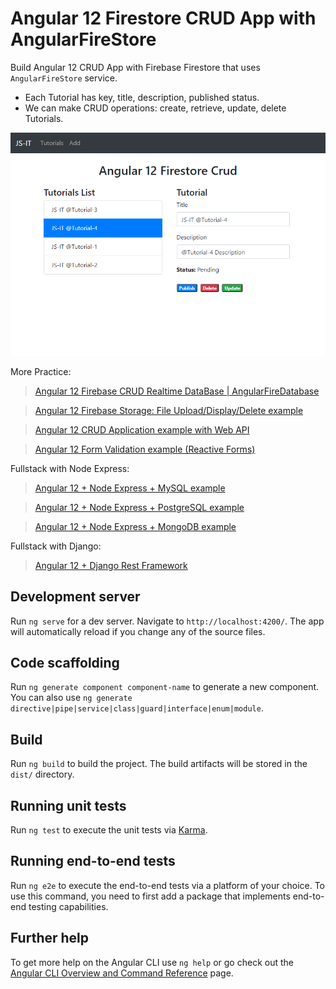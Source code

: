 # Angular 12 Firestore CRUD App with AngularFireStore

Build Angular 12 CRUD App with Firebase Firestore that uses `AngularFireStore` service.

- Each Tutorial has key, title, description, published status.
- We can make CRUD operations: create, retrieve, update, delete Tutorials.

![angular-12-firestore-crud-app](angular-12-firestore-crud-app.png)

More Practice:
> [Angular 12 Firebase CRUD Realtime DataBase | AngularFireDatabase](https://www.github.com/JS-IT/angular-12-firebase-crud/)

> [Angular 12 Firebase Storage: File Upload/Display/Delete example](https://www.github.com/JS-IT/angular-12-file-upload-firebase-storage/)

> [Angular 12 CRUD Application example with Web API](https://www.github.com/JS-IT/angular-12-crud-app/)

> [Angular 12 Form Validation example (Reactive Forms)](https://www.github.com/JS-IT/angular-12-form-validation/)

Fullstack with Node Express:
> [Angular 12 + Node Express + MySQL example](https://www.github.com/JS-IT/angular-12-node-js-express-mysql/)

> [Angular 12 + Node Express + PostgreSQL example](https://www.github.com/JS-IT/angular-12-node-js-express-postgresql/)

> [Angular 12 + Node Express + MongoDB example](https://www.github.com/JS-IT/angular-12-mongodb-node-js-express/)

Fullstack with Django:

> [Angular 12 + Django Rest Framework](https://www.github.com/JS-IT/django-angular-12-crud-rest-framework/)

## Development server

Run `ng serve` for a dev server. Navigate to `http://localhost:4200/`. The app will automatically reload if you change any of the source files.

## Code scaffolding

Run `ng generate component component-name` to generate a new component. You can also use `ng generate directive|pipe|service|class|guard|interface|enum|module`.

## Build

Run `ng build` to build the project. The build artifacts will be stored in the `dist/` directory.

## Running unit tests

Run `ng test` to execute the unit tests via [Karma](https://karma-runner.github.io).

## Running end-to-end tests

Run `ng e2e` to execute the end-to-end tests via a platform of your choice. To use this command, you need to first add a package that implements end-to-end testing capabilities.

## Further help

To get more help on the Angular CLI use `ng help` or go check out the [Angular CLI Overview and Command Reference](https://angular.io/cli) page.
